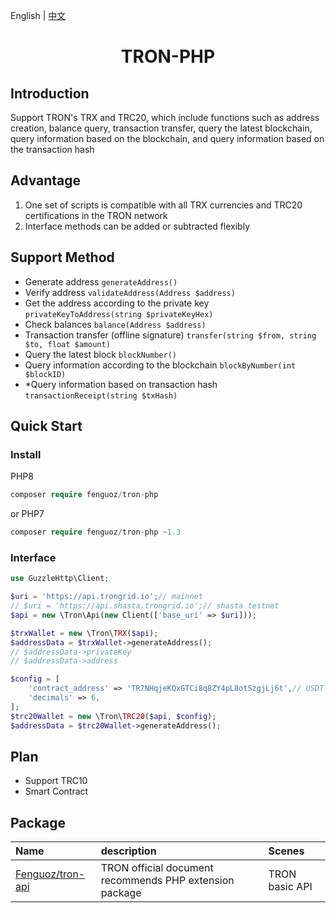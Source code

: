 English | [中文](./README-CN.md)

<h1 align="center">TRON-PHP</h1>

## Introduction

Support TRON's TRX and TRC20, which include functions such as address creation, balance query, transaction transfer, query the latest blockchain, query information based on the blockchain, and query information based on the transaction hash

## Advantage

1. One set of scripts is compatible with all TRX currencies and TRC20 certifications in the TRON network
1. Interface methods can be added or subtracted flexibly

## Support Method

- Generate address `generateAddress()`
- Verify address `validateAddress(Address $address)`
- Get the address according to the private key `privateKeyToAddress(string $privateKeyHex)`
- Check balances `balance(Address $address)`
- Transaction transfer (offline signature) `transfer(string $from, string $to, float $amount)`
- Query the latest block `blockNumber()`
- Query information according to the blockchain `blockByNumber(int $blockID)`
- *Query information based on transaction hash `transactionReceipt(string $txHash)`

## Quick Start

### Install

PHP8
``` php
composer require fenguoz/tron-php
```

or PHP7
``` php
composer require fenguoz/tron-php ~1.3
```

### Interface

``` php
use GuzzleHttp\Client;

$uri = 'https://api.trongrid.io';// mainnet
// $uri = 'https://api.shasta.trongrid.io';// shasta testnet
$api = new \Tron\Api(new Client(['base_uri' => $uri]));

$trxWallet = new \Tron\TRX($api);
$addressData = $trxWallet->generateAddress();
// $addressData->privateKey
// $addressData->address

$config = [
    'contract_address' => 'TR7NHqjeKQxGTCi8q8ZY4pL8otSzgjLj6t',// USDT TRC20
    'decimals' => 6,
];
$trc20Wallet = new \Tron\TRC20($api, $config);
$addressData = $trc20Wallet->generateAddress();
```

## Plan

- Support TRC10
- Smart Contract

## Package

| Name | description | Scenes |
| :-----| :---- | :---- |
| [Fenguoz/tron-api](https://github.com/Fenguoz/tron-api) | TRON official document recommends PHP extension package | TRON basic API |

